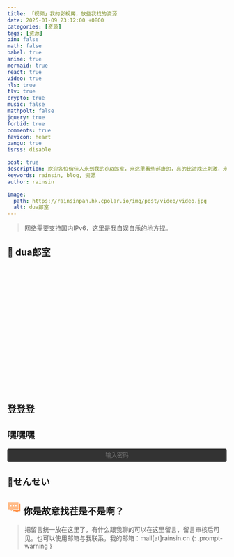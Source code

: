 ```yaml
---
title: 「视频」我的影视房，放些我找的资源
date: 2025-01-09 23:12:00 +0800
categories: [资源]
tags: [资源]
pin: false
math: false
babel: true
anime: true
mermaid: true
react: true
video: true
hls: true
flv: true
crypto: true
music: false
mathpolt: false
jquery: true
forbid: true
comments: true
favicon: heart
pangu: true
isrss: disable

post: true
description: 欢迎各位俏佳人来到我的dua郎室，来这里看些郝康的，真的比游戏还刺激，来我这里看一晚吧。
keywords: rainsin, blog, 资源
author: rainsin

image:
  path: https://rainsinpan.hk.cpolar.io/img/post/video/video.jpg
  alt: dua郎室
---
```


<script src="/assets/post/video/video.js"></script>

<style>
details {
  width: 100%;
  margin: 0 auto;
  background: #282828;
  margin-bottom: 0.5rem;
  box-shadow: 0 0.1rem 1rem -0.5rem rgba(0, 0, 0, 0.4);
  border-radius: 5px;
  overflow: hidden;
}

summary {
    color:#fff;
  padding: 1rem;
  display: block;
  background: #333;
  padding-left: 2.2rem;
  position: relative;
  cursor: pointer;
  -webkit-user-select: none;
     -moz-user-select: none;
      -ms-user-select: none;
          user-select: none;
}

summary:before {
  content: "";
  border-width: 0.4rem;
  border-style: solid;
  border-color: transparent transparent transparent #fff;
  position: absolute;
  top: 1.3rem;
  left: 1rem;
  transform: rotate(0);
  transform-origin: 0.2rem 50%;
  transition: 0.25s transform ease;
}

/* THE MAGIC 🧙‍♀️ */
details[open] > summary:before {
  transform: rotate(90deg);
}

details summary::-webkit-details-marker {
  display: none;
}

details > ul {
  overflow-x: auto;
  display: grid;
  gap: 12px;
  padding-bottom: 1rem;
  padding-right: 28px;
  margin-bottom: 0;
  padding-top: 1rem;
  max-height: 20em;
  justify-content: center;
}

@media screen and (width <= 400px) {
    details > ul {
        grid-template-columns: 1fr !important;
    }
  }

details > ul li {
  list-style: none;
  color:#fff;
  margin: 4px !important;
  padding: 3px 8px !important;
  border-radius: 4px;
  border: 1px solid #5e616d;
  background: #47484c;
  cursor: pointer;
    text-align: center;
  transition: all 0.2s ease-out;
  height: 2.2em;
  justify-content: center;
  display: grid;
  margin: 0 !important;
  overflow: hidden;
}

details > ul li:hover {
  background: #1f2623;
}

.selected {
    background: #1f2623;
}

/* style input field text */

.middle{
  display: flex;
    margin: 0.5em auto;
    text-align: center;
}

/* Input field that looks like a button */
.email-field {
	width: 100%;
	display: inline-block;
	color: #fff;
	text-align: center;
	background-color: #333;
	padding: .6em 1.8em;
	border: none;
	cursor: pointer;
	outline: none;
	-webkit-border-radius: 4px;
	-moz-border-radius: 4px;
	border-radius: 4px;
	-webkit-transition: all .1s linear;
	-moz-transition: all .1s linear;
	transition: all .2s ease;
}
.email-field:hover {
	background-color: #343434;
}

/* after button is clicked */
.email-field.active {
	margin-right: 6px;
	outline: none;
	color: #fff;
	text-align: left;
	cursor: inherit;
}

/* Email submit button */
#subscribe-button {
  align-self: center;
	width: 35px;
	height: 35px;
	border: none;
	text-indent: -9999px;
	background: url(/assets/img/提交.svg) no-repeat;
	background-size: 13px;
	background-position: 0 1px;
	-webkit-transition: all .2s linear;
	-moz-transition: all .2s linear;
	transition: all .2s linear;
  
	cursor: pointer; /* for demo only */

	display: none;
}
#subscribe-button:hover {
	opacity: .33;
}

#subscribe-button.show {
	display: flex;
	background-size: 33px;
}

</style>

> 网络需要支持国内IPv6，这里是我自娱自乐的地方捏。

## 💞 dua郎室

<div id="video-box" style="width: 100%; aspect-ratio: 1920/1080;"></div>

## 登登登

<div id="video-list-unlock-box"></div>

## 嘿嘿嘿

<div class="middle" id="middle">
<input type="password" value="" name="EMAIL" class="email-field" id="email-field" placeholder="输入密码">
<input type="submit" value="Subscribe" name="subscribe" id="subscribe-button" class="">
</div>

<div id="video-list-lock-box"></div>

<script>
$('#email-field').click(function () {
            $(this).addClass("active");
            $(this).attr('placeholder', '你不会真知道密码吧？');
            $('#subscribe-button').addClass("show");
        });

        $('#email-field').blur(function () {
            $(this).removeClass("active");
            $(this).attr('placeholder', '输入密码');
            $('#subscribe-button').removeClass("show");
        });
</script>

<style>
  @font-face {
    font-family: "Gourmand";
    src: url("https://rainsinpan.hk.cpolar.io/font/Gourmand-.woff"),url("https://rainsinpan.hk.cpolar.io/font/ManbowLines-Regular.woff?sign=4TvTEtxmA39bE2mKh8uwEkoj3mzCHwZcTnZNZlGajuY=:0");
    font-weight: normal;
    font-style: normal;
    font-display: swap;
}

.av-box {
    width: 100%;
}

.container-av {
    width: 100%;
}

.three-av {
    width: 100%;
    display: grid;
    grid-template-columns: 1fr 1fr 1fr;
    gap: 12px;
}

.av-item-box {
    display: flex;
    position: relative;
    border: var(--box-border);
    border-radius: 18px;
    box-shadow: 0 6px 18px rgba(0, 0, 0, .1);
    padding: 30px 20px;
    z-index: 1;
}

.three-av .av-item-box {
    width: 100%;
    aspect-ratio: 4/6;
    background-position: center;
    background-size: cover;
}

.av-mask {
    position: absolute;
    z-index: 2;
    top: 0;
    left: 0;
    width: 100%;
    height: 100%;
    opacity: .6;
    border-radius: 18px;
}

.av-item-box {
    flex: 1;
    flex-direction: column;
}

.av-title {
    z-index: 3;
    width: 100%;
    display: flex;
    align-content: center;
    flex-wrap: wrap;

}


.av-title-name {
    font-size: 1.4em;
    font-weight: 600;
    align-self: center;
    flex: 1;
}


.av-detial-item {
    display: flex;
    color: #fff;
    margin: 6px 0;
}

.av-detial-item-main {
    font-family: "Ping Fang";
    margin-right: 10px;
    font-weight: 600;
}

.av-detial-item-content {
    font-family: "Gourmand";
    color: #000;
}

.av-detial {
    z-index: 3;
    margin-top: 2em;
    font-size: 0.8em;
}


.av-title-img {
    display: flex;
    justify-content: end;
}

.av-title-img-main {
    width: 3em;
    height: 3em;
    border-radius: 1.5em;
    border: 2px solid #e3e8f7ff;
    background-size: cover;
    background-position: center;
    cursor: pointer;
}

.av-mfact-logo {
    z-index: 3;
    position: absolute;
    width: 2em;
    aspect-ratio: 1;
    background-size: cover;
    background-position: center;
}

.av-mfact-logo {
    bottom: 30px;
    right: 15px;
}


#山岸あやか {
    width: 6.2em;
    aspect-ratio: 241/48;
    bottom: 2em;
}

@media screen and (width <= 400px) {
    #shrink-card{
      display: block !important;
    }

    #av-box{
      display: none !important;
    }
}

@media screen and (width > 400px) {
    #shrink-card{
      display: none !important;
    }

    #av-box{
      display: block !important;
    }
}
</style>

## 🍑せんせい

<link rel="stylesheet" href="/assets/comment/main-min.css"/>

<main id="shrink-card">
  <div class="c-glitch" style="border-radius: 12px;margin-bottom: 1rem;aspect-ratio: 1 / 1.6;background-image: url('https://rainsinpan.hk.cpolar.io/img/1660018987.jpg');">
    <div class="c-glitch__img" style="background-image: url('https://rainsinpan.hk.cpolar.io/img/1660018987.jpg');"></div>
    <div class="c-glitch__img" style="background-image: url('https://rainsinpan.hk.cpolar.io/img/1660018987.jpg');"></div>
    <div class="c-glitch__img" style="background-image: url('https://rainsinpan.hk.cpolar.io/img/1660018987.jpg');"></div>
    <div class="c-glitch__img" style="background-image: url('https://rainsinpan.hk.cpolar.io/img/1660018987.jpg');"></div>
    <div class="c-glitch__img" style="background-image: url('https://rainsinpan.hk.cpolar.io/img/1660018987.jpg');"></div>
  </div>
</main>

<div id="av-box" class="show-about"></div>

## <svg t="1730904458415" class="icon" viewBox="0 0 1024 1024" version="1.1" xmlns="http://www.w3.org/2000/svg" p-id="9128" width="32" height="32"><path d="M572.27 118H97.15C78.92 118 64 132.91 64 151.13v472.04c0 18.22 14.92 33.13 33.15 33.13h95.28c9.3 0 18.16 3.9 24.44 10.75l66.94 100.14c6.57 7.17 17.87 7.17 24.44 0l116.67-100.14a33.162 33.162 0 0 1 24.44-10.75h343.9c18.23 0 33.15-14.91 33.15-33.13V151.13c0-18.22-14.92-33.13-33.15-33.13h-74.58M258.75 440.97c-27.46 0-49.72-22.25-49.72-49.69 0-27.44 22.26-49.69 49.72-49.69s49.72 22.25 49.72 49.69c0 27.45-22.26 49.69-49.72 49.69z m186.46 0c-27.46 0-49.72-22.25-49.72-49.69 0-27.44 22.26-49.69 49.72-49.69 27.46 0 49.72 22.25 49.72 49.69 0 27.45-22.26 49.69-49.72 49.69z m186.46 0c-27.46 0-49.72-22.25-49.72-49.69 0-27.44 22.26-49.69 49.72-49.69 27.46 0 49.72 22.25 49.72 49.69 0 27.45-22.26 49.69-49.72 49.69z" fill="#FFBB88" p-id="9129"></path><path d="M926.85 251.45h-49.72V673.8c0 18.22-14.92 33.13-33.15 33.13H483.51c-9.29 0-18.16 3.9-24.44 10.75l-83.96 72.06h199.52c9.29 0 18.16 3.9 24.44 10.75l116.67 100.14c6.57 7.17 17.87 7.17 24.44 0l66.94-100.14a33.162 33.162 0 0 1 24.44-10.75h95.28c18.23 0 33.15-14.91 33.15-33.13V284.58c0.01-18.22-14.91-33.13-33.14-33.13z" fill="#FF9852" p-id="9130"></path></svg> 你是故意找茬是不是啊？

> 把留言统一放在这里了，有什么跟我聊的可以在这里留言，留言审核后可见。也可以使用邮箱与我联系，我的邮箱：mail[at]rainsin.cn
{: .prompt-warning }

<script type="text/babel" src="/assets/about/components/art.js"></script>

